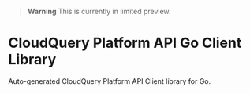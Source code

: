 > **Warning**
> This is currently in limited preview.

# CloudQuery Platform API Go Client Library
Auto-generated CloudQuery Platform API Client library for Go.
